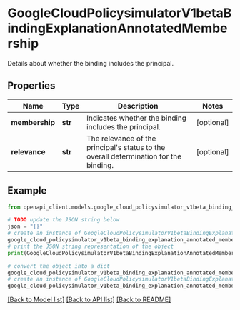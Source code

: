 # GoogleCloudPolicysimulatorV1betaBindingExplanationAnnotatedMembership

Details about whether the binding includes the principal.

## Properties

Name | Type | Description | Notes
------------ | ------------- | ------------- | -------------
**membership** | **str** | Indicates whether the binding includes the principal. | [optional] 
**relevance** | **str** | The relevance of the principal&#39;s status to the overall determination for the binding. | [optional] 

## Example

```python
from openapi_client.models.google_cloud_policysimulator_v1beta_binding_explanation_annotated_membership import GoogleCloudPolicysimulatorV1betaBindingExplanationAnnotatedMembership

# TODO update the JSON string below
json = "{}"
# create an instance of GoogleCloudPolicysimulatorV1betaBindingExplanationAnnotatedMembership from a JSON string
google_cloud_policysimulator_v1beta_binding_explanation_annotated_membership_instance = GoogleCloudPolicysimulatorV1betaBindingExplanationAnnotatedMembership.from_json(json)
# print the JSON string representation of the object
print(GoogleCloudPolicysimulatorV1betaBindingExplanationAnnotatedMembership.to_json())

# convert the object into a dict
google_cloud_policysimulator_v1beta_binding_explanation_annotated_membership_dict = google_cloud_policysimulator_v1beta_binding_explanation_annotated_membership_instance.to_dict()
# create an instance of GoogleCloudPolicysimulatorV1betaBindingExplanationAnnotatedMembership from a dict
google_cloud_policysimulator_v1beta_binding_explanation_annotated_membership_from_dict = GoogleCloudPolicysimulatorV1betaBindingExplanationAnnotatedMembership.from_dict(google_cloud_policysimulator_v1beta_binding_explanation_annotated_membership_dict)
```
[[Back to Model list]](../README.md#documentation-for-models) [[Back to API list]](../README.md#documentation-for-api-endpoints) [[Back to README]](../README.md)


